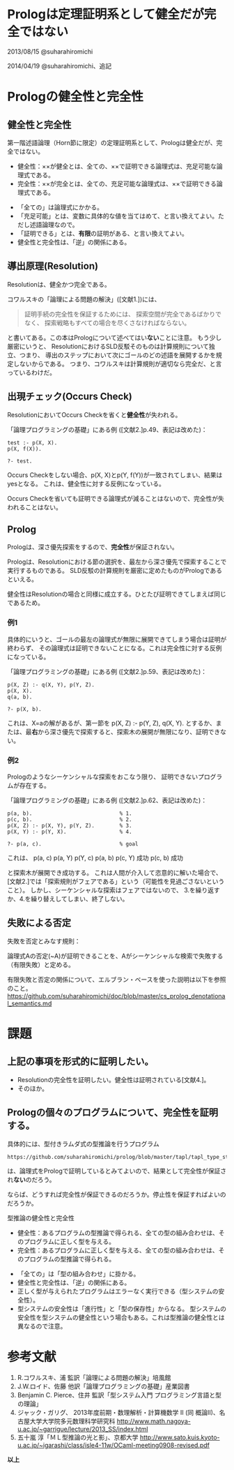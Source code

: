 Prologは定理証明系として健全だが完全ではない
==============
2013/08/15      @suharahiromichi

2014/04/19      @suharahiromichi、追記

# Prologの健全性と完全性
## 健全性と完全性
第一階述語論理（Horn節に限定）の定理証明系として、Prologは健全だが、完全ではない。

* 健全性：××が健全とは、全ての、××で証明できる論理式は、充足可能な論理式である。
* 完全性：××が完全とは、全ての、充足可能な論理式は、××で証明できる論理式である。

 + 「全ての」は論理式にかかる。
 + 「充足可能」とは、変数に具体的な値を当てはめて、と言い換えてよい。ただし述語論理なので。
 + 「証明できる」とは、**有限**の証明がある、と言い換えてよい。
 + 健全性と完全性は、「逆」の関係にある。


## 導出原理(Resolution)
Resolutionは、健全かつ完全である。

コワルスキの「論理による問題の解決」([文献1.])には、
>証明手続の完全性を保証するためには、
>探索空間が完全であるばかりでなく、
>探索戦略もすべての場合を尽くさなければならない。

と書いてある。この本はPrologについて述べてはい**ない**ことに注意。
もう少し厳密にいうと、
ResolutionにおけるSLD反駁そのものは計算規則について独立、つまり、
導出のステップにおいて次にゴールのどの述語を展開するかを規定しないからである。
つまり、コワルスキは計算規則が適切なら完全だ、と言っているわけだ。


## 出現チェック(Occurs Check)
ResolutionにおいてOccurs Checkを省くと**健全性**が失われる。

「論理プログラミングの基礎」にある例 ([文献2.]p.49、表記は改めた)：

    test :- p(X, X).
    p(X, f(X)).

    ?- test.

Occurs Checkをしない場合、p(X, X)とp(Y, f(Y))が一致されてしまい、結果はyesとなる。
これは、健全性に対する反例になっている。

Occurs Checkを省いても証明できる論理式が減ることはないので、完全性が失われることはない。


## Prolog
Prologは、深さ優先探索をするので、**完全性**が保証されない。

Prologは、Resolutionにおける節の選択を、最左から深さ優先で探索することで実行するものである。
SLD反駁の計算規則を厳密に定めたものがPrologであるといえる。

健全性はResolutionの場合と同様に成立する。ひとたび証明できてしまえば同じであるため。

### 例1
具体的にいうと、ゴールの最左の論理式が無限に展開できてしまう場合は証明が終わらず、
その論理式は証明できないことになる。これは完全性に対する反例になっている。

「論理プログラミングの基礎」にある例 ([文献2.]p.59、表記は改めた)：

    p(X, Z) :- q(X, Y), p(Y, Z).
    p(X, X).
    q(a, b).

    ?- p(X, b).

これは、X=aの解があるが、第一節を
   p(X, Z) :- p(Y, Z), q(X, Y). 
とするか、または、最**右**から深さ優先で探索すると、探索木の展開が無限になり、証明できない。

### 例2
Prologのようなシーケンシャルな探索をおこなう限り、
証明できないプログラムが存在する。

「論理プログラミングの基礎」にある例 ([文献2.]p.62、表記は改めた)：

    p(a, b).                            % 1.
    p(c, b).                            % 2.
    p(X, Z) :- p(X, Y), p(Y, Z).        % 3.
    p(X, Y) :- p(Y, X).                 % 4.

    ?- p(a, c).                         % goal

これは、
                p(a, c)
        p(a, Y)         p(Y, c)
        p(a, b)         p(c, Y)
        成功            p(c, b)
                        成功

と探索木が展開でき成功する。
これは人間が介入して恣意的に解いた場合で、
[文献2.]では「探索規則がフェアである」という（可能性を見過ごさないということ）。
しかし、シーケンシャルな探索はフェアではないので、
3.を繰り返すか、4.を繰り替えしてしまい、終了しない。


## 失敗による否定
失敗を否定とみなす規則：

論理式Aの否定(~A)が証明できることを、Aがシーケンシャルな検索で失敗する（有限失敗）と定める。

有限失敗と否定の関係について、エルブラン・ベースを使った説明は以下を参照のこと。
https://github.com/suharahiromichi/doc/blob/master/cs_prolog_denotational_semantics.md


# 課題
## 上記の事項を形式的に証明したい。

* Resolutionの完全性を証明したい。健全性は証明されている[文献4.]。
* そのほか。

## Prologの個々のプログラムについて、完全性を証明する。
具体的には、型付きラムダ式の型推論を行うプログラム

    https://github.com/suharahiromichi/prolog/blob/master/tapl/tapl_type_stlc.swi

は、論理式をPrologで証明しているとみてよいので、結果として完全性が保証され**ない**のだろう。

ならば、どうすれば完全性が保証できるのだろうか。停止性を保証すればよいのだろうか。

型推論の健全性と完全性

* 健全性：あるプログラムの型推論で得られる、全ての型の組み合わせは、そのプログラムに正しく型を与える。
* 完全性：あるプログラムに正しく型を与える、全ての型の組み合わせは、そのプログラムの型推論で得られる。

 + 「全ての」は「型の組み合わせ」に掛かる。
 + 健全性と完全性は、「逆」の関係にある。
 + 正しく型が与えられたプログラムはエラーなく実行できる（型システムの安全性）。
 + 型システムの安全性は「進行性」と「型の保存性」からなる。
型システムの安全性を型システムの健全性という場合もある。これは型推論の健全性とは異なるので注意。


# 参考文献

1. R.コワルスキ、浦 監訳「論理による問題の解決」培風館
2. J.W.ロイド、佐藤 他訳「論理プログラミングの基礎」産業図書
3. Benjamin C. Pierce、住井 監訳「型システム入門  プログラミング言語と型の理論」
4. ジャック・ガリグ、 2013年度前期・数理解析・計算機数学 II (同 概論II)、名古屋大学大学院多元数理科学研究科
http://www.math.nagoya-u.ac.jp/~garrigue/lecture/2013_SS/index.html
5. 五十嵐 淳「ＭＬ型推論の光と影」、京都大学
http://www.sato.kuis.kyoto-u.ac.jp/~igarashi/class/isle4-11w/OCaml-meeting0908-revised.pdf

**以上**
